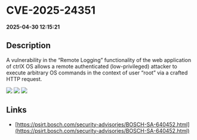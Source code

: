 # CVE-2025-24351

**2025-04-30 12:15:21**

## Description
A vulnerability in the “Remote Logging” functionality of the web application of ctrlX OS allows a remote authenticated (low-privileged) attacker to execute arbitrary OS commands in the context of user “root” via a crafted HTTP request.

![](https://img.shields.io/static/v1?label=Score&message=8.8&color=red)
![](https://img.shields.io/static/v1?label=Severity&message=HIGH&color=red)
![](https://img.shields.io/static/v1?label=CWE&message=RCE&color=green)

## Links
- [https://psirt.bosch.com/security-advisories/BOSCH-SA-640452.html](https://psirt.bosch.com/security-advisories/BOSCH-SA-640452.html)
